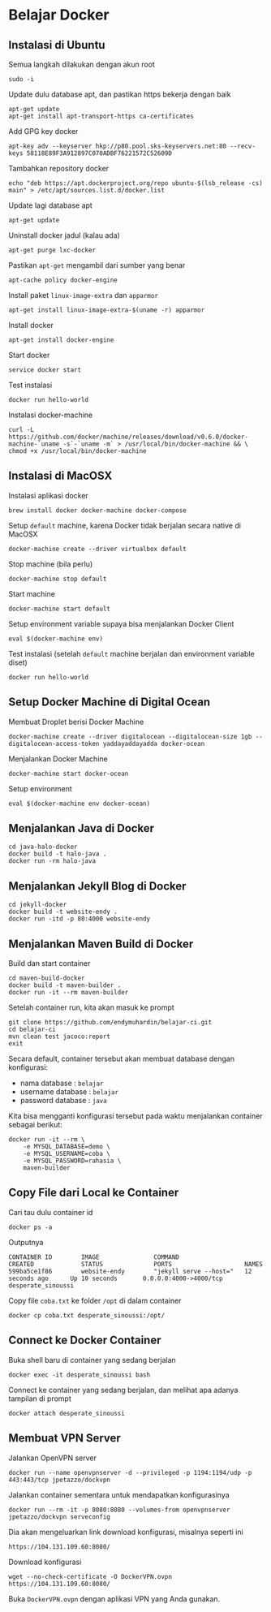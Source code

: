 # Belajar Docker #

## Instalasi di Ubuntu ##

Semua langkah dilakukan dengan akun root

```
sudo -i
```

Update dulu database apt, dan pastikan https bekerja dengan baik

```
apt-get update
apt-get install apt-transport-https ca-certificates
```

Add GPG key docker

```
apt-key adv --keyserver hkp://p80.pool.sks-keyservers.net:80 --recv-keys 58118E89F3A912897C070ADBF76221572C52609D
```

Tambahkan repository docker

```
echo "deb https://apt.dockerproject.org/repo ubuntu-$(lsb_release -cs) main" > /etc/apt/sources.list.d/docker.list
```

Update lagi database apt

```
apt-get update
```

Uninstall docker jadul (kalau ada)

```
apt-get purge lxc-docker
```

Pastikan `apt-get` mengambil dari sumber yang benar

```
apt-cache policy docker-engine
```

Install paket `linux-image-extra` dan `apparmor`

```
apt-get install linux-image-extra-$(uname -r) apparmor
```

Install docker

```
apt-get install docker-engine
```

Start docker

```
service docker start
```

Test instalasi

```
docker run hello-world
```

Instalasi docker-machine

```
curl -L https://github.com/docker/machine/releases/download/v0.6.0/docker-machine-`uname -s`-`uname -m` > /usr/local/bin/docker-machine && \
chmod +x /usr/local/bin/docker-machine
```


## Instalasi di MacOSX ##

Instalasi aplikasi docker

```
brew install docker docker-machine docker-compose
```

Setup `default` machine, karena Docker tidak berjalan secara native di MacOSX

```
docker-machine create --driver virtualbox default
```

Stop machine (bila perlu)

```
docker-machine stop default
```

Start machine

```
docker-machine start default
```

Setup environment variable supaya bisa menjalankan Docker Client

```
eval $(docker-machine env)
```

Test instalasi (setelah `default` machine berjalan dan environment variable diset)

```
docker run hello-world
```

## Setup Docker Machine di Digital Ocean ##

Membuat Droplet berisi Docker Machine

```
docker-machine create --driver digitalocean --digitalocean-size 1gb --digitalocean-access-token yaddayaddayadda docker-ocean
```

Menjalankan Docker Machine

```
docker-machine start docker-ocean
```

Setup environment

```
eval $(docker-machine env docker-ocean)
```

## Menjalankan Java di Docker ##

```
cd java-halo-docker
docker build -t halo-java .
docker run -rm halo-java
```

## Menjalankan Jekyll Blog di Docker ##

```
cd jekyll-docker
docker build -t website-endy .
docker run -itd -p 80:4000 website-endy
```

## Menjalankan Maven Build di Docker ##

Build dan start container

```
cd maven-build-docker
docker build -t maven-builder .
docker run -it --rm maven-builder
```

Setelah container run, kita akan masuk ke prompt

```
git clone https://github.com/endymuhardin/belajar-ci.git
cd belajar-ci
mvn clean test jacoco:report
exit
```

Secara default, container tersebut akan membuat database dengan konfigurasi:

* nama database : `belajar`
* username database : `belajar`
* password database : `java`

Kita bisa mengganti konfigurasi tersebut pada waktu menjalankan container sebagai berikut:

```
docker run -it --rm \
    -e MYSQL_DATABASE=demo \
    -e MYSQL_USERNAME=coba \
    -e MYSQL_PASSWORD=rahasia \
    maven-builder
```

## Copy File dari Local ke Container ##

Cari tau dulu container id

```
docker ps -a
```

Outputnya

```
CONTAINER ID        IMAGE               COMMAND                  CREATED             STATUS              PORTS                    NAMES
599ba5ce1f86        website-endy        "jekyll serve --host="   12 seconds ago      Up 10 seconds       0.0.0.0:4000->4000/tcp   desperate_sinoussi
```

Copy file `coba.txt` ke folder `/opt` di dalam container

```
docker cp coba.txt desperate_sinoussi:/opt/
```

## Connect ke Docker Container ##

Buka shell baru di container yang sedang berjalan
```
docker exec -it desperate_sinoussi bash
```

Connect ke container yang sedang berjalan, dan melihat apa adanya tampilan di prompt

```
docker attach desperate_sinoussi
```

## Membuat VPN Server ##

Jalankan OpenVPN server

```
docker run --name openvpnserver -d --privileged -p 1194:1194/udp -p 443:443/tcp jpetazzo/dockvpn
```

Jalankan container sementara untuk mendapatkan konfigurasinya

```
docker run --rm -it -p 8080:8080 --volumes-from openvpnserver jpetazzo/dockvpn serveconfig
```

Dia akan mengeluarkan link download konfigurasi, misalnya seperti ini

```
https://104.131.109.60:8080/
```

Download konfigurasi

```
wget --no-check-certificate -O DockerVPN.ovpn https://104.131.109.60:8080/ 
```

Buka `DockerVPN.ovpn` dengan aplikasi VPN yang Anda gunakan.
